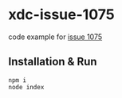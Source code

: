 # xdc-issue-1075

code example for [issue 1075](https://github.com/XinFinOrg/XDPoSChain/issues/1075)

## Installation & Run
```
npm i
node index
```